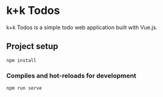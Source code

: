 # k+k Todos

k+k Todos is a simple todo web application built with Vue.js.

## Project setup
```
npm install
```

### Compiles and hot-reloads for development
```
npm run serve
```
